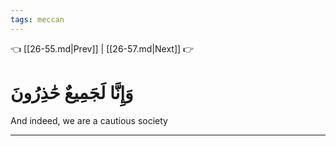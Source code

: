 ```yaml
---
tags: meccan
---
```


👈 [[26-55.md|Prev]] | [[26-57.md|Next]] 👉

# وَإِنَّا لَجَمِيعٌ حَٰذِرُونَ

And indeed, we are a cautious society

---


